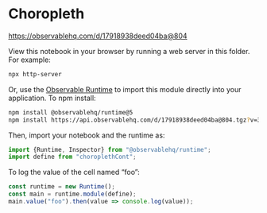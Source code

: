 # Choropleth

https://observablehq.com/d/17918938deed04ba@804

View this notebook in your browser by running a web server in this folder. For
example:

~~~sh
npx http-server
~~~

Or, use the [Observable Runtime](https://github.com/observablehq/runtime) to
import this module directly into your application. To npm install:

~~~sh
npm install @observablehq/runtime@5
npm install https://api.observablehq.com/d/17918938deed04ba@804.tgz?v=3
~~~

Then, import your notebook and the runtime as:

~~~js
import {Runtime, Inspector} from "@observablehq/runtime";
import define from "choroplethCont";
~~~

To log the value of the cell named “foo”:

~~~js
const runtime = new Runtime();
const main = runtime.module(define);
main.value("foo").then(value => console.log(value));
~~~
